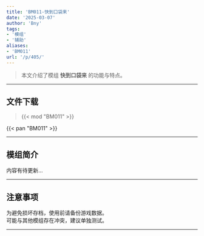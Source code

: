 ```yaml
---
title: 'BM011-快到口袋来'
date: '2025-03-07'
author: 'Bny'
tags:
- '模组'
- '辅助'
aliases:
- 'BM011'
url: '/p/405/'
---
```


> 本文介绍了模组 **快到口袋来** 的功能与特点。

---

## 文件下载  

> {{< mod "BM011" >}}  

{{< pan "BM011" >}}  

---

## 模组简介

>  
内容有待更新...  

---

## 注意事项

>  
为避免损坏存档，使用前请备份游戏数据。  
可能与其他模组存在冲突，建议单独测试。  

---

